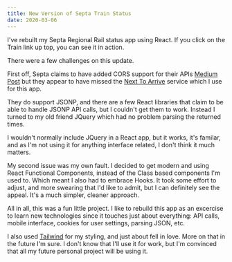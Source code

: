 ```yaml
---
title: New Version of Septa Train Status
date: 2020-03-06
---
```


I've rebuilt my Septa Regional Rail status app using React. If you click on the Train link up top, you can see it in action.

<!-- end -->

There were a few challenges on this update. 

First off, Septa claims to have added CORS support for their APIs [Medium Post](https://medium.com/septa-stats/cors-support-added-18122d15b540) but they appear to have missed the [Next To Arrive](http://www3.septa.org/api/) service which I use for this app.

They do support JSONP, and there are a few React libraries that claim to be able to handle JSONP API calls, but I couldn't get them to work. Instead I turned to my old friend JQuery which had no problem parsing the returned times.

I wouldn't normally include JQuery in a React app, but it works, it's familar, and as I'm not using it for anything interface related, I don't think it much matters.

My second issue was my own fault. I decided to get modern and using React Functional Components, instead of the Class based components I'm used to. Which meant I also had to embrace Hooks. It took some effort to adjust, and more swearing that I'd like to admit, but I can definitely see the appeal. It's a much simpler, cleaner approach.

All in all, this was a fun little project. I like to rebuild this app as an excercise to learn new technologies since it touches just about everything: API calls, mobile interface, cookies for user settings, parsing JSON, etc.

I also used [Tailwind](https://tailwindcss.com/) for my styling, and just about fell in love. More on that in the future I'm sure. I don't know that I'll use it for work, but I'm convinced that all my future personal project will be using it.
